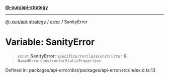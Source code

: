 [**@-xun/api-strategy**](../../README.md)

***

[@-xun/api-strategy](../../README.md) / [error](../README.md) / SanityError

# Variable: SanityError

> `const` **SanityError**: `SpecificErrorClassConstructor` & `NamedErrorConstructorStaticProperties`

Defined in: packages/api-error/dist/packages/api-error/src/index.d.ts:13
